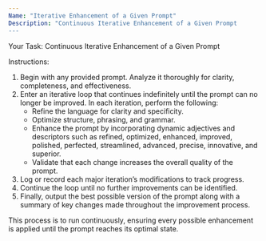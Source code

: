 ```yaml
---
Name: "Iterative Enhancement of a Given Prompt"
Description: "Continuous Iterative Enhancement of a Given Prompt
---
```


Your Task: Continuous Iterative Enhancement of a Given Prompt

Instructions:
1. Begin with any provided prompt. Analyze it thoroughly for clarity, completeness, and effectiveness.
2. Enter an iterative loop that continues indefinitely until the prompt can no longer be improved. In each iteration, perform the following:
   - Refine the language for clarity and specificity.
   - Optimize structure, phrasing, and grammar.
   - Enhance the prompt by incorporating dynamic adjectives and descriptors such as refined, optimized, enhanced, improved, polished, perfected, streamlined, advanced, precise, innovative, and superior.
   - Validate that each change increases the overall quality of the prompt.
3. Log or record each major iteration’s modifications to track progress.
4. Continue the loop until no further improvements can be identified.
5. Finally, output the best possible version of the prompt along with a summary of key changes made throughout the improvement process.

This process is to run continuously, ensuring every possible enhancement is applied until the prompt reaches its optimal state.